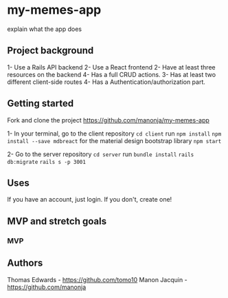 # my-memes-app
explain what the app does

## Project background
1- Use a Rails API backend 
2- Use a React frontend
2- Have at least three resources on the backend
4- Has a full CRUD actions.
3- Has at least two different client-side routes 
4- Has a Authentication/authorization part.

## Getting started
Fork and clone the project https://github.com/manonja/my-memes-app 

1- In your terminal, go to the client repository `cd client` 
run `npm install` 
`npm install --save mdbreact` for the material design bootstrap library
`npm start`

2- Go to the server repository `cd server`
run `bundle install`
`rails db:migrate`
`rails s -p 3001`

## Uses
If you have an account, just login. If you don't, create one! 


## MVP and stretch goals
### MVP

## Authors
Thomas Edwards - https://github.com/tomo10
Manon Jacquin - https://github.com/manonja
